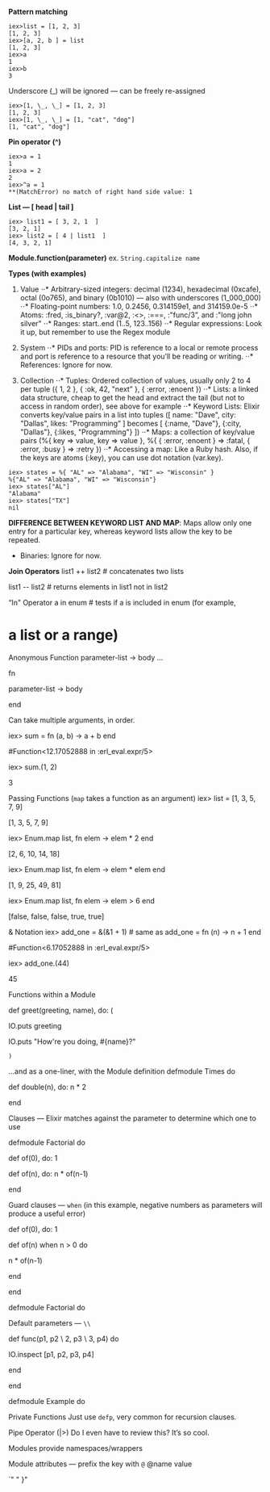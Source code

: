 **Pattern matching**
```
iex>list = [1, 2, 3]
[1, 2, 3]
iex>[a, 2, b ] = list
[1, 2, 3]
iex>a
1
iex>b
3
```

Underscore (\_) will be ignored — can be freely re-assigned
```
iex>[1, \_, \_] = [1, 2, 3]
[1, 2, 3]
iex>[1, \_, \_] = [1, "cat", "dog"]
[1, "cat", "dog"]
```

**Pin operator (^)**
```
iex>a = 1
1
iex>a = 2
2
iex>^a = 1
**(MatchError) no match of right hand side value: 1
```

**List — [ head | tail  ]**
```
iex> list1 = [ 3, 2, 1  ]
[3, 2, 1]
iex> list2 = [ 4 | list1  ]
[4, 3, 2, 1]
```

**Module.function(parameter)**
ex. `String.capitalize name`

**Types (with examples)**
1. Value
⋅⋅* Arbitrary-sized integers: decimal (1234), hexadecimal (0xcafe), octal (0o765), and binary (0b1010) — also with underscores (1\_000\_000)
⋅⋅* Floating-point numbers: 1.0, 0.2456, 0.314159e1, and 314159.0e-5
⋅⋅* Atoms: :fred, :is_binary?, :var@2, :<>, :===, :"func/3”, and :"long john silver"
⋅⋅* Ranges: start..end (1..5, 123..156)
⋅⋅* Regular expressions: Look it up, but remember to use the Regex module

2. System
⋅⋅* PIDs and ports: PID is reference to a local or remote process and port is reference to a resource that you’ll be reading or writing.
⋅⋅* References: Ignore for now.

3. Collection
⋅⋅* Tuples: Ordered collection of values, usually only 2 to 4 per tuple ({ 1, 2  }, { :ok, 42, "next”  }, { :error, :enoent  })
⋅⋅* Lists: a linked data structure, cheap to get the head and extract the tail (but not to access in random order), see above for example
⋅⋅* Keyword Lists: Elixir converts key/value pairs in a list into tuples ([ name: "Dave", city: "Dallas", likes: "Programming”  ] becomes [ {:name, "Dave"}, {:city, "Dallas"}, {:likes, "Programming"}  ])
⋅⋅* Maps: a collection of key/value pairs (%{ key => value, key => value  }, %{ { :error, :enoent  } => :fatal, { :error, :busy  } => :retry  })
⋅⋅* Accessing a map: Like a Ruby hash. Also, if the keys are atoms (:key), you can use dot notation (var.key).

```
iex> states = %{ "AL" => "Alabama", "WI" => "Wisconsin" }
%{"AL" => "Alabama", "WI" => "Wisconsin"}
iex> states["AL"]
"Alabama"
iex> states["TX"]
nil
```

**DIFFERENCE BETWEEN KEYWORD LIST AND MAP**: Maps allow only one entry for a particular key, whereas keyword lists allow the key to be repeated.
* Binaries: Ignore for now.

**Join Operators**
list1 ++ list2 # concatenates two lists

list1 -- list2 # returns elements in list1 not in list2

“In" Operator
a in enum # tests if a is included in enum (for example,

# a list or a range)

Anonymous Function
parameter-list -> body ...



fn



parameter-list -> body



end

Can take multiple arguments, in order.

iex> sum = fn (a, b) -> a + b end

#Function<12.17052888 in :erl_eval.expr/5>

iex> sum.(1, 2)

3

Passing Functions (`map` takes a function as an argument)
iex> list = [1, 3, 5, 7, 9]

[1, 3, 5, 7, 9]

iex> Enum.map list, fn elem -> elem * 2 end

[2, 6, 10, 14, 18]

iex> Enum.map list, fn elem -> elem * elem end

[1, 9, 25, 49, 81]

iex> Enum.map list, fn elem -> elem > 6 end

[false, false, false, true, true]

& Notation
iex> add_one = &(&1 + 1) # same as add_one = fn (n) -> n + 1 end

#Function<6.17052888 in :erl_eval.expr/5>

iex> add_one.(44)

45

Functions within a Module

def greet(greeting, name), do: (

IO.puts greeting

IO.puts "How're you doing, #{name}?"


    )

…and as a one-liner, with the Module definition
defmodule Times do

def double(n), do: n * 2

end

Clauses — Elixir matches against the parameter to determine which one to use

defmodule Factorial do

 def of(0), do: 1

 def of(n), do: n * of(n-1)

end

Guard clauses — `when`
(in this example, negative numbers as parameters will produce a useful error)

 def of(0), do: 1

 def of(n) when n > 0 do

 n * of(n-1)

 end

end

defmodule Factorial do

Default parameters — `\\`

 def func(p1, p2 \\ 2, p3 \\ 3, p4) do

 IO.inspect [p1, p2, p3, p4]

 end

end

defmodule Example do

Private Functions
Just use `defp`, very common for recursion clauses.

Pipe Operator (|>)
Do I even have to review this? It’s so cool.

Modules provide namespaces/wrappers

Module attributes — prefix the key with `@`
@name value



`"
" }"
